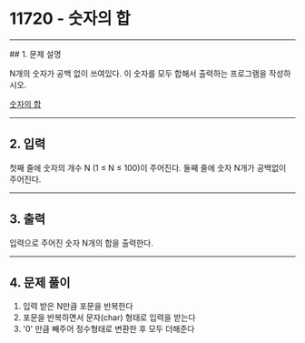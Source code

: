# 11720 -  숫자의 합

<hr/>
## 1. 문제 설명

N개의 숫자가 공백 없이 쓰여있다. 이 숫자를 모두 합해서 출력하는 프로그램을 작성하시오.

[숫자의 합](<https://www.acmicpc.net/problem/11720>)

------

## 2. 입력

첫째 줄에 숫자의 개수 N (1 ≤ N ≤ 100)이 주어진다. 둘째 줄에 숫자 N개가 공백없이 주어진다.

------

## 3. 출력

입력으로 주어진 숫자 N개의 합을 출력한다.

------

## 4. 문제 풀이

1. 입력 받은 N만큼 포문을 반복한다
2. 포문을 반복하면서 문자(char) 형태로 입력을 받는다
3. '0' 만큼 빼주어 정수형태로 변환한 후 모두 더해준다